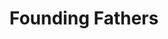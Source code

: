 ---
pid: lla14
title: Founding Fathers
location_transcription: 
coordinates: "[-75.150647173857, 39.95547764055]"
zipcode: '21224'
gen_neighborhood: 
neighborhood: 
outside_phl: 'Baltimore MD '
age: 
age_range: 
instagram: 
image_file_name: lla_14.jpg
proposal_transcription: Founding Fathers in a Public Park or NPS (Statues)
topic: History
topic_summary: '0'
type: Sculpture Statue
keywords_other: 
credit: 
image_labels: 
twitter: 
facebook: 
permalink: "/monuments/lla14/"
layout: item-page
---